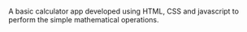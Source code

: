 #
A basic calculator app developed using HTML, CSS and javascript to perform the simple mathematical operations.